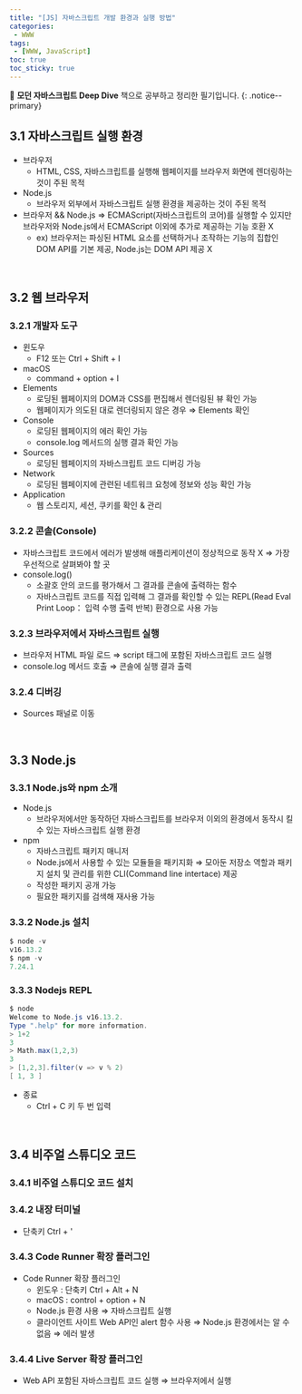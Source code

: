```yaml
---
title: "[JS] 자바스크립트 개발 환경과 실행 방법"
categories:
 - WWW
tags:
 - [WWW, JavaScript]
toc: true
toc_sticky: true
---
```


📖 **모던 자바스크립트 Deep Dive** 책으로 공부하고 정리한 필기입니다.
{: .notice--primary}

## 3.1 자바스크립트 실행 환경

- 브라우저
    - HTML, CSS, 자바스크립트를 실행해 웹페이지를 브라우저 화면에 렌더링하는 것이 주된 목적
- Node.js
    - 브라우저 외부에서 자바스크립트 실행 환경을 제공하는 것이 주된 목적
- 브라우저 && Node.js ⇒ ECMAScript(자바스크립트의 코어)를 실행할 수 있지만 브라우저와 Node.js에서 ECMAScript 이외에 추가로 제공하는 기능 호환 X
    - ex) 브라우저는 파싱된 HTML 요소를 선택하거나 조작하는 기능의 집합인 DOM API를 기본 제공, Node.js는 DOM API 제공 X

<br/>

## 3.2 웹 브라우저

### 3.2.1 개발자 도구

- 윈도우
    - F12 또는 Ctrl + Shift + I
- macOS
    - command + option + I
- Elements
    - 로딩된 웹페이지의 DOM과 CSS를 편집해서 렌더링된 뷰 확인 가능
    - 웹페이지가 의도된 대로 렌더링되지 않은 경우 ⇒ Elements 확인
- Console
    - 로딩된 웹페이지의 에러 확인 가능
    - console.log 메서드의 실행 결과 확인 가능
- Sources
    - 로딩된 웹페이지의 자바스크립트 코드 디버깅 가능
- Network
    - 로딩된 웹페이지에 관련된 네트워크 요청에 정보와 성능 확인 가능
- Application
    - 웹 스토리지, 세션, 쿠키를 확인 & 관리

### 3.2.2 콘솔(Console)

- 자바스크립트 코드에서 에러가 발생해 애플리케이션이 정상적으로 동작 X ⇒ 가장 우선적으로 살펴봐야 할 곳
- console.log()
    - 소괄호 안의 코드를 평가해서 그 결과를 콘솔에 출력하는 함수
    - 자바스크립트 코드를 직접 입력해 그 결과를 확인할 수 있는 REPL(Read Eval Print Loop： 입력 수행 출력 반복) 환경으로 사용 가능

### 3.2.3 브라우저에서 자바스크립트 실행

- 브라우저  HTML 파일 로드 ⇒ script 태그에 포함된 자바스크립트 코드 실행
- console.log 메서드 호출 ⇒ 콘솔에 실행 결과 출력

### 3.2.4 디버깅

- Sources 패널로 이동

<br/>

## 3.3 Node.js

### 3.3.1 Node.js와 npm 소개

- Node.js
    - 브라우저에서만 동작하던 자바스크립트를 브라우저 이외의 환경에서 동작시 킬
    수 있는 자바스크립트 실행 환경
- npm
    - 자바스크립트 패키지 매니저
    - Node.js에서 사용할 수 있는 모듈들을 패키지화 ⇒ 모아둔 저장소 역할과 패키지 설치 및 관리를 위한 CLI(Command line intertace) 제공
    - 작성한 패키지 공개 가능
    - 필요한 패키지를 검색해 재사용 가능

### 3.3.2 Node.js 설치

```powershell
$ node -v
v16.13.2
$ npm -v
7.24.1
```

### 3.3.3 Nodejs REPL

```powershell
$ node
Welcome to Node.js v16.13.2.
Type ".help" for more information.
> 1+2
3
> Math.max(1,2,3)
3
> [1,2,3].filter(v => v % 2)
[ 1, 3 ]
```

- 종료
    - Ctrl + C 키 두 번 입력

<br/>

## 3.4 비주얼 스튜디오 코드

### 3.4.1 비주얼 스튜디오 코드 설치

### 3.4.2 내장 터미널

- 단축키 Ctrl + '

### 3.4.3 Code Runner 확장 플러그인

- Code Runner 확장 플러그인
    - 윈도우 : 단축키 Ctrl + Alt + N
    - macOS : control + option + N
    - Node.js 환경 사용 ⇒ 자바스크립트 실행
    - 클라이언트 사이트 Web API인 alert 함수 사용 ⇒ Node.js 환경에서는 알 수 없음 ⇒ 에러 발생

### 3.4.4 Live Server 확장 플러그인

- Web API 포함된 자바스크립트 코드 실행 ⇒ 브라우저에서 실행
